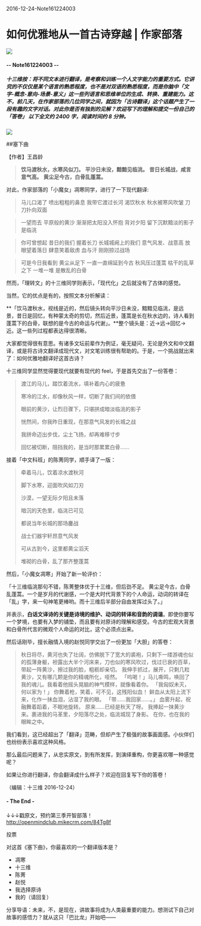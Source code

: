 2016-12-24-Note161224003

# 如何优雅地从一首古诗穿越 | 作家部落

![](https://mmbiz.qlogo.cn/mmbiz_png/P7zzkBGoztEsloAW49aYHbosdbicMkhzApOhATXyMagJ7hKTPN9swRzXLg2hsm4jWrZgYSwt73cImDzTkHHicvnw/0?wx_fmt=png)
#### -- Note161224003 --

##### **十三维按**：将不同文本进行翻译，是考察和训练一个人文字能力的重要方式。它讲究的不仅仅是某个语言的熟悉程度，也不是对双语的熟悉程度，而是你脑中「文字-概念-意向-场景-意义」这一些列语言和思维单位的生成、转换、重建能力。这不，前几天，在作家部落的几位同学之间，就因为「古诗翻译」这个话题产生了一段有趣的文字对话。对此你是否有独到的见解？欢迎写下的理解和提交一份自己的「答卷」 **以下全文约 2400 字，阅读时间约 8 分钟。**

![](https://mmbiz.qlogo.cn/mmbiz_jpg/P7zzkBGoztEMDuOZ831VovUeLonxL46YlFrI9KTra6xlz0HHpsAgYgrFLoYFibVconwYG1DrXibyQC3jEr84PTOw/0?wx_fmt=jpeg)


##塞下曲

【作者】王昌龄
> **饮马渡秋水，水寒风似刀。**
> **平沙日未没，黯黯见临洮。**
> **昔日长城战，咸言意气高。**
> **黄尘足今古，白骨乱蓬蒿。**


对此，作家部落的「小魔女」凋寒同学，进行了一下现代翻译:

>马儿口渴了
喷出粗粗的鼻息
我带它渡过长河
渴饮秋水
秋水被寒风吹皱
刀刀扑向双面

>一望而去
平原般的黄沙
渐渐把太阳没入怀抱
背对夕阳
留下沉默黯淡的影子
是临洮

>你可曾想起
昔日的我们
握着长刀
长城城阙上的我们
意气风发、战意高
放眼望着落日
肆意笑着敌虏
血与汗
刚刚掠过战场

>可是今日我看到
黄尘从足下
一直一直绵延到今古
秋风压过蓬蒿
枯干的乱草之下
一堆一堆
是散乱的白骨

然而，「理转文」的十三维同学则表示，「现代化」之后就没有了古体的感觉。

当然，它的优点是有的，按照文本分析解读：

**「饮马渡秋水，视线是近的，然后镜头转向平沙日未没，黯黯见临洮，是远景，昔日是回忆，有种蒙太奇的剪切，然后近景，蓬蒿是长在秋水边的，诗人看到蓬蒿下的白骨，联想的是今古的命运与代谢」。**整个镜头是：近→远→回忆→近。这一些列过程都表达得很清晰。

大家都觉得很有意思。有诸多文坛前辈作为例证，毫无疑问，无论是外文和中文翻译，或是将古诗文翻译成现代文，对文笔训练很有帮助的。于是，一个挑战就出来了：如何优雅地翻译好这首古诗？

十三维同学显然觉得要现代就要有现代的 feel，于是首先交出了一份答卷：

> 渡江的马儿，踏饮着流水，填补着内心的疲惫
> 
> 寒冷的江水，却像秋风一样，切断了我们间的依偎
> 
> 眼前的黄沙，让烈日骤下，只堪拼成暗淡临洮的影子
> 
> 恍然间，你我昨日重现，在那意气风发的长城之战
> 
> 我拼命迈出步伐，尘土飞扬，却再难移寸步
> 
> 回忆被切断，阻挡我的，是当时那累累白骨……

接着「中文科班」的陈菁同学，顺手译了一版：

> 牵着马儿，饮着凉水渡秋河
> 
> 脚下水寒，迎面吹风如刀刃
> 
> 沙漠，一望无际夕阳且未落
> 
> 暗沉的天色里，临洮已可见
> 
> 都说当年长城的那场鏖战
> 
> 战士们器宇轩昂意气风发
> 
> 可从古到今，这里都黄尘滔天
> 
> 堆砌的白骨，乱了那齐整蓬蒿

然后，「小魔女凋寒」开始了新一轮评价：

「十三维临洮那句不错，陈菁整体优于十三维，但后劲不足。
黄尘足今古，白骨乱蓬蒿。一个是岁月的代谢感，一个是大时代背景下的个人命运，动词的转译在「乱」字，来一句神笔更棒哟。而十三维后半部分自由发挥过头了。」

并表示，**白话文译诗的关键是诗境的维护、动词的转译和音韵的调谐**。即使你要写一个梦境，也要有入梦的铺垫，而且要有对原诗的理解和感受。今古的宏观大背景和白骨所代言的微观个人命运的对比，这个必须点出来。 
 
然后话刚毕，擅长融情入境的赵悦同学交出了一份更加「大胆」的答卷： 
 
 >秋日将尽，黄河也失了壮阔，仿佛脱下了宽大的裘袍，只剩下一缕游魂也似的孤薄身躯，袒露出大半个河床来，刀也似的寒风吹过，伐过已衰的百草，带起一阵黄沙，擦过我的脸，粗粝却亲切。
我伸手抓过，展开，只剩几粒黄沙，又有哪几颗是你的精魂所化，哑然。
「呜喝！」马儿嘶鸣，唤回了我的魂儿。我看着他摇头晃脑的神气模样，就像看着你。
「我匈奴未灭，何以家为！」
你舞着枪，笑着，可不见，这残阳似血！
鲜血从太阳上流下来，化作一抹血泪，沾湿了我的眼。
「带……我回家……。」
血雾升起，祝融舞着蹈着，不眠地旋转。
原来……已经是秋天了呀。
我捧起一抹黄沙来。裹进我的马革里，夕阳落尽之处，临洮城现了身影。
在你，也在我的眼眸之中。

我们看到，这已经超出了「翻译」范畴，但却产生了极强的故事画面感。小伙伴们也纷纷表示喜欢这种风格。

那么最后问题来了，从忠实原文，到有所发挥，到演绎重构，你更喜欢哪一种感觉呢？

如果让你进行翻译，你会翻译成什么样子？欢迎在回复写下你的答卷！

 

（编辑：十三维 2016-12-24）

#### - The End - 

↓↓↓戳原文，预约第三季开智部落！
http://openmindclub.mikecrm.com/84Tg8f

投票

对这首《塞下曲》，你最喜欢的一个翻译版本是？
* 凋寒
* 十三维
* 陈菁
* 赵悦
* 我选择原诗
* 我的（请回复）


分享导语：未来，不，是现在，讲故事将成为人类最重要的能力。想测试下自己对故事的感悟力？就从这只「巴比龙」开始吧—— 





